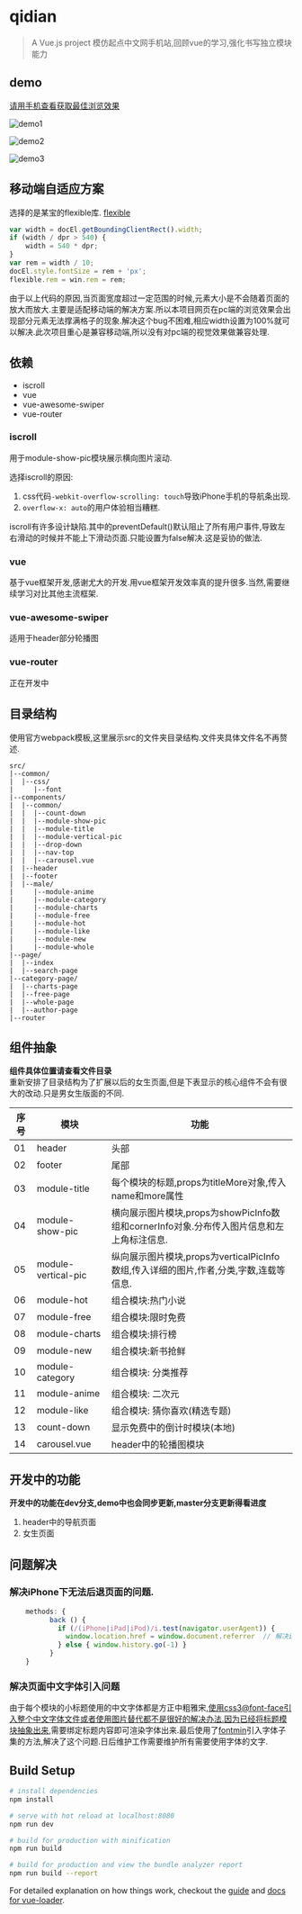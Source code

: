 # qidian

> A Vue.js project 模仿起点中文网手机站,回顾vue的学习,强化书写独立模块能力

## demo
[请用手机查看获取最佳浏览效果](https://skyline-123.github.io/)

![demo1](https://d3uepj124s5rcx.cloudfront.net/items/3d2p0c1F1N093v0a053w/demo1.gif?v=53c25946)

![demo2](https://d3uepj124s5rcx.cloudfront.net/items/2f3C1Q161B240y0U1g2L/demo2.gif?v=7145ffaa)

![demo3](https://d3uepj124s5rcx.cloudfront.net/items/2y3U0z061e411Y162q0s/demo3.gif?v=69ee8d16)

## 移动端自适应方案
选择的是某宝的flexible库. [flexible](https://github.com/amfe/lib-flexible)
```javascript
var width = docEl.getBoundingClientRect().width;
if (width / dpr > 540) {
    width = 540 * dpr;
}
var rem = width / 10;
docEl.style.fontSize = rem + 'px';
flexible.rem = win.rem = rem;
```
由于以上代码的原因,当页面宽度超过一定范围的时候,元素大小是不会随着页面的放大而放大.主要是适配移动端的解决方案.所以本项目网页在pc端的浏览效果会出现部分元素无法撑满格子的现象.解决这个bug不困难,相应width设置为100%就可以解决.此次项目重心是兼容移动端,所以没有对pc端的视觉效果做兼容处理.

## 依赖
- iscroll
- vue
- vue-awesome-swiper
- vue-router

### iscroll

用于module-show-pic模块展示横向图片滚动.

选择iscroll的原因:

1. css代码```-webkit-overflow-scrolling: touch```导致iPhone手机的导航条出现.
2. ```overflow-x: auto```的用户体验相当糟糕.

iscroll有许多设计缺陷.其中的preventDefault()默认阻止了所有用户事件,导致左右滑动的时候并不能上下滑动页面.只能设置为false解决.这是妥协的做法.

### vue

基于vue框架开发,感谢尤大的开发.用vue框架开发效率真的提升很多.当然,需要继续学习对比其他主流框架.

### vue-awesome-swiper

适用于header部分轮播图

### vue-router

正在开发中

## 目录结构
使用官方webpack模板,这里展示src的文件夹目录结构.文件夹具体文件名不再赘述.

	src/  
	|--common/  
	|  |--css/  
	|     |--font  
	|--components/
	|  |--common/
	|  |  |--count-down
	|  |  |--module-show-pic
	|  |  |--module-title
	|  |  |--module-vertical-pic
    |  |  |--drop-down
    |  |  |--nav-top
	|  |  |--carousel.vue
	|  |--header
	|  |--footer
	|  |--male/
	|     |--module-anime
	|     |--module-category
	|     |--module-charts
	|     |--module-free
	|     |--module-hot
	|     |--module-like
	|     |--module-new
	|     |--module-whole
	|--page/
	|  |--index
	|  |--search-page
    |--category-page/
    |  |--charts-page
    |  |--free-page
    |  |--whole-page
    |  |--author-page
	|--router
	   

## 组件抽象
**组件具体位置请查看文件目录**  
重新安排了目录结构为了扩展以后的女生页面,但是下表显示的核心组件不会有很大的改动.只是男女生版面的不同.

|序号|模块|功能|
|---|---|---|
|01|header|头部|
|02|footer|尾部|
|03|module-title|每个模块的标题,props为titleMore对象,传入name和more属性|
|04|module-show-pic|横向展示图片模块,props为showPicInfo数组和cornerInfo对象.分布传入图片信息和左上角标注信息.|
|05|module-vertical-pic|纵向展示图片模块,props为verticalPicInfo数组,传入详细的图片,作者,分类,字数,连载等信息.|
|06|module-hot|组合模块:热门小说|
|07|module-free|组合模块:限时免费|
|08|module-charts|组合模块:排行榜|
|09|module-new|组合模块:新书抢鲜|
|10|module-category|组合模块: 分类推荐|
|11|module-anime|组合模块: 二次元|
|12|module-like|组合模块: 猜你喜欢(精选专题)|
|13|count-down|显示免费中的倒计时模块(本地)|
|14|carousel.vue|header中的轮播图模块|

## 开发中的功能

**开发中的功能在dev分支,demo中也会同步更新,master分支更新得看进度**
1. header中的导航页面
2. 女生页面

## 问题解决
### 解决iPhone下无法后退页面的问题.
```javascript
	methods: {
	      back () {
	        if (/(iPhone|iPad|iPod)/i.test(navigator.userAgent)) {
	          window.location.href = window.document.referrer  // 解决iPhone的后退问题
	        } else { window.history.go(-1) }
	      }
    }
```
### 解决页面中文字体引入问题
由于每个模块的小标题使用的中文字体都是方正中粗雅宋,使用css3@font-face引入整个中文字体文件或者使用图片替代都不是很好的解决办法.因为已经将标题模块抽象出来,需要绑定标题内容即可渲染字体出来.最后使用了[fontmin](https://github.com/ecomfe/fontmin)引入字体子集的方法,解决了这个问题.日后维护工作需要维护所有需要使用字体的文字.

## Build Setup

``` bash
# install dependencies
npm install

# serve with hot reload at localhost:8080
npm run dev

# build for production with minification
npm run build

# build for production and view the bundle analyzer report
npm run build --report
```

For detailed explanation on how things work, checkout the [guide](http://vuejs-templates.github.io/webpack/) and [docs for vue-loader](http://vuejs.github.io/vue-loader).
